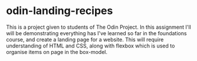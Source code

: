 # odin-landing-recipes
This is a project given to students of The Odin Project. In this assignment I'll will be demonstrating everything has I've learned so far in the foundations course, and create a landing page for a website. This will require understanding of HTML and CSS, along with flexbox which is used to organise items on page in the box-model.
